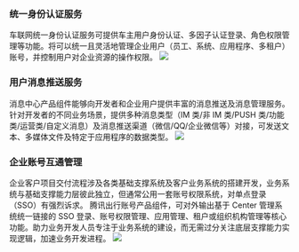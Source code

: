 ### 统一身份认证服务
车联网统一身份认证服务可提供车主用户身份认证、多因子认证登录、角色权限管理等功能。将可以统一且灵活地管理企业用户（员工、系统、应用程序、多租户）账号，并控制用户对企业资源的操作权限。
![](https://main.qcloudimg.com/raw/a1f3e98fb6d1e65b517681b9133e445b.png)

### 用户消息推送服务
消息中心产品组件能够向开发者和企业用户提供丰富的消息推送及消息管理服务。针对开发者的不同业务场景，提供多种消息类型（IM 类/非 IM 类/PUSH 类/功能类/运营类/自定义消息）及消息推送渠道（微信/QQ/企业微信等）对接，可发送文本、多媒体文件及特定于应用程序的数据类型。
![](https://main.qcloudimg.com/raw/e82d0fe515fc9b06d4695ad86c60389a.png)

### 企业账号互通管理
企业客户项目交付流程涉及各类基础支撑系统及客户业务系统的搭建开发，业务系统与基础支撑能力层彼此独立，但通常公用一套账号权限系统，对单点登录（SSO）有强烈诉求。
腾讯出行账号产品组件，可对外输出基于 Center 管理系统统一链接的 SSO 登录、账号权限管理、应用管理、租户或组织机构管理等核心功能。助力业务开发人员专注于业务系统的建设，而无需过分关注底层支撑能力实现逻辑，加速业务开发进程。
![](https://main.qcloudimg.com/raw/b5953c9c31080680b0103967e5a75bf7.png)
